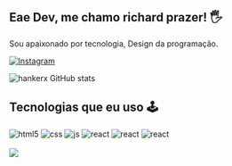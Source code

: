 ## Eae Dev, me chamo richard prazer! 🖐️
Sou apaixonado por tecnologia, Design da programação.

[![Instagram](https://img.shields.io/badge/Instagram-E4405F?style=for-the-badge&logo=instagram&logoColor=white)](https://www.instagram.com/rickdesign_txt/)



![hankerx GitHub stats](https://github-readme-stats.vercel.app/api?username=hankerx&theme=blue-green)

## Tecnologias que eu uso 🕹️

<div style="display: inline_block">
  <img align="center" alt="html5" src="https://img.shields.io/badge/HTML5-E34F26?style=for-the-badge&logo=html5&logoColor=white" />
  <img align="center" alt="css" src="https://img.shields.io/badge/CSS3-1572B6?style=for-the-badge&logo=css3&logoColor=white" />
  <img align="center" alt="js" src="https://img.shields.io/badge/JavaScript-F7DF1E?style=for-the-badge&logo=javascript&logoColor=black" />
  <img align="center" alt="react" src="https://img.shields.io/badge/React-20232A?style=for-the-badge&logo=react&logoColor=61DAFB" />
  <img align="center" alt="react" src="https://aleen42.github.io/badges/src/photoshop.svg" />
   <img align="center" alt="react" src="https://aleen42.github.io/badges/src/after_effects.svg" />
 
</div><br/>

<img align=center src= https://media.tenor.com/CgGUXc-LDc4AAAAM/hacker-pc.gif>




